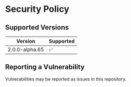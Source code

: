 # Security Policy

## Supported Versions

Version | Supported
------- | ---------
2.0.0-alpha.65 | :white_check_mark:          

## Reporting a Vulnerability

Vulnerabilities may be reported as issues in this repository.

